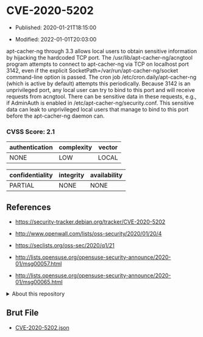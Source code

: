 # CVE-2020-5202

- Published: 2020-01-21T18:15:00

- Modified: 2022-01-01T20:03:00

apt-cacher-ng through 3.3 allows local users to obtain sensitive information by hijacking the hardcoded TCP port. The /usr/lib/apt-cacher-ng/acngtool program attempts to connect to apt-cacher-ng via TCP on localhost port 3142, even if the explicit SocketPath=/var/run/apt-cacher-ng/socket command-line option is passed. The cron job /etc/cron.daily/apt-cacher-ng (which is active by default) attempts this periodically. Because 3142 is an unprivileged port, any local user can try to bind to this port and will receive requests from acngtool. There can be sensitive data in these requests, e.g., if AdminAuth is enabled in /etc/apt-cacher-ng/security.conf. This sensitive data can leak to unprivileged local users that manage to bind to this port before the apt-cacher-ng daemon can.

### CVSS Score: **2.1**

| authentication | complexity | vector |
| --- | --- | --- |
| NONE | LOW | LOCAL |

| confidentiality | integrity | availability |
| --- | --- | --- |
| PARTIAL | NONE | NONE |

## References

* https://security-tracker.debian.org/tracker/CVE-2020-5202

* http://www.openwall.com/lists/oss-security/2020/01/20/4

* https://seclists.org/oss-sec/2020/q1/21

* http://lists.opensuse.org/opensuse-security-announce/2020-01/msg00057.html

* http://lists.opensuse.org/opensuse-security-announce/2020-01/msg00065.html

<details>
<summary>About this repository</summary> 

  This repository is part of the project [Live Hack CVE](https://github.com/Live-Hack-CVE). Main website can be found [www.live-hack.org](https://www.live-hack.org) 
  
  Made by [Sn0wAlice](https://github.com/Sn0wAlice) for the people that care about security and need to have a feed of the latest CVEs. Hope you enjoy it, don't forget to star the repo and follow me on [Twitter](https://twitter.com/Sn0wAlice) and [Github](https://github.com/Sn0wAlice). And that is my [personnal website](https://www.alice-snow.me/)

  - [Home Page](https://github.com/Live-Hack-CVE)
  - [Framework](https://github.com/Live-Hack-CVE/cve-framework)
  - [CVE database](https://github.com/Live-Hack-CVE/full_database)
  - [Changelog](https://github.com/Live-Hack-CVE/Changelog)
</details>

## Brut File

* [CVE-2020-5202.json](https://raw.githubusercontent.com/Live-Hack-CVE/full_database/main/cves/2020/CVE-2020-5202.json)

